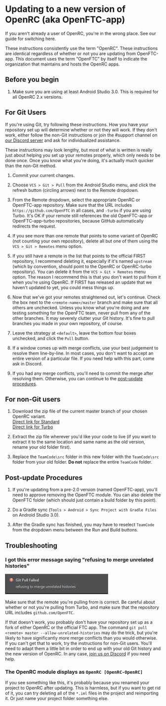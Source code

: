 ﻿# Updating to a new version of OpenRC (aka OpenFTC-app)

If you aren't already a user of OpenRC, you're in the wrong place. See our guide for switching here.

These instructions consistently use the term "OpenRC". These instructions are identical regardless
of whether or not you are updating from OpenFTC-app. This document uses the term "OpenFTC" by itself
to indicate the organization that maintains and hosts the OpenRC apps.

## Before you begin
1.  Make sure you are using at least Android Studio 3.0. This is required for
    all OpenRC 2.x versions.

## For Git Users

If you're using Git, try following these instructions. How you have your repository set up will
determine whether or not they will work. If they don't work, either follow the non-Git instructions
or join the #support channel on [our Discord server](http://discord.gg/2dcxvdF) and ask for
individualized assistance.

These instructions may look lengthy, but most of what is written is really just about helping you set
up your remotes properly, which only needs to be done once. Once you know what you're doing, it's actually
much quicker than the non-Git method.

1.  Commit your current changes.

2.  Choose `VCS > Git > Pull` from the Android Studio menu, and click the refresh button (circling
    arrows) next to the Remote dropdown.

3.  From the Remote dropdown, select the appropriate OpenRC or OpenFTC-app repository. Make sure that
    the URL includes `https://github.com/OpenFTC` in all cases, and `-turbo` if you are using Turbo.
    It's OK if your remote still references the old OpenFTC-app or OpenFTC-app-turbo repositories, because
    GitHub automatically redirects the request.

4.  If you see more than one remote that points to some variant of OpenRC (not counting your own
    repository), delete all but one of them using the `VCS > Git > Remotes` menu option.

5.  If you still have a remote in the list that points to the official FIRST repository, I recommend
    deleting it, especially if it's named `upstream` (which by convention, should point to the OpenRC or
    OpenRC-turbo repository). You can delete it from the `VCS > Git > Remotes` menu option. The reason I
    recommend this is that you don't want to pull from it when you're using OpenRC. If FIRST has released
    an update that we haven't updated to yet, you could mess things up.

6.  Now that we've got your remotes straightened out, let's continue. Check the box next to the
    `<remote-name>/master` branch and make sure that all others are unchecked. Unless you know what you're
    doing and are testing something for the OpenFTC team, never pull from any of the other branches. It
    may severely clutter your Git history. It's fine to pull branches you made in your own repository, of
    course.

7.  Leave the strategy at `<default>`, leave the bottom four boxes unchecked, and click the `Pull` button.

8.  If a window comes up with merge conflicts, use your best judgement to resolve them line-by-line. In
    most cases, you don't want to accept an entire version of a particular file. If you need help with
    this part, come ask in Discord.

9.  If you had any merge conflicts, you'll need to commit the merge after resolving them. Otherwise, you
    can continue to the [post-update procedures](#post-update-procedures).

## For non-Git users

1.  Download the zip file of the current master branch of your chosen OpenRC variant.  
    [Direct link for Standard](https://github.com/OpenFTC/OpenRC/archive/master.zip)  
    [Direct link for Turbo](https://github.com/OpenFTC/OpenRC-turbo/archive/master.zip)

2.  Extract the zip file wherever you'd like your code to live (if you want to extract it to the same location
    and same name as the old version, rename your old folder first).

3.  Replace the `TeamCode\src` folder in this new folder with the `TeamCode\src` folder from your old folder.
    **Do not** replace the entire `TeamCode` folder.

## Post-update Procedures

1.  If you're updating from a pre-2.0 version (named OpenFTC-app), you'll need to approve removing the OpenFTC
    module. You can also delete the OpenFTC folder (which should just contain a build folder by this point).

2.  Do a Gradle sync (`Tools > Android > Sync Project with Gradle Files` on Android Studio 3.0).

3.  After the Gradle sync has finished, you may have to reselect `TeamCode` from the dropdown menu between
    the Run and Build buttons.

## Troubleshooting

### I got this error message saying "refusing to merge unrelated histories"
![](static/merge-error.jpg)

Make sure that the remote you're pulling from is correct. Be careful about whether or not you're pulling from
Turbo, and make sure that the repository URL includes `github.com/OpenFTC`. 

If that doesn't work, you probably don't have your repository set up as a fork of either OpenRC or the official
FTC app. The command `git pull <remote> master --allow-unrelated-histories` may do the trick, but you're likely
to have significantly more merge conflicts than you would otherwise. If you can't get that to work, try the
instructions for non-Git users. You'll need to adapt them a little bit in order to end up with your old Git history
and the new version of OpenRC. In any case, [join us on Discord](http://discord.gg/2dcxvdF) if you need help.

### The OpenRC module displays as `OpenRC [OpenRC-OpenRC]`
If you see something like this, it's probably because you renamed your project to OpenRC after updating. This is
harmless, but if you want to get rid of it, you can try deleting all of the `*.iml` files in the project and
reimporting it. Or just name your project folder something else.

